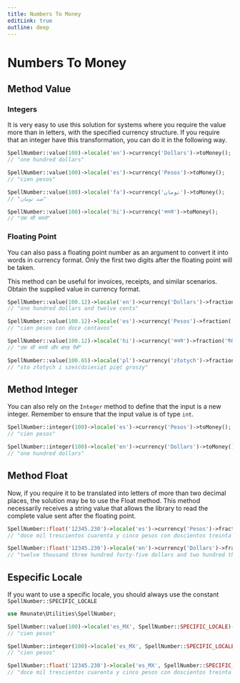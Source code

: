 ```yaml
---
title: Numbers To Money
editLink: true
outline: deep
---
```


# Numbers To Money

## Method Value

### Integers

It is very easy to use this solution for systems where you require the value more than in letters, with the specified currency structure.
If you require that an integer have this transformation, you can do it in the following way.

```php
SpellNumber::value(100)->locale('en')->currency('Dollars')->toMoney();
// "one hundred dollars"

SpellNumber::value(100)->locale('es')->currency('Pesos')->toMoney();
// "cien pesos"

SpellNumber::value(100)->locale('fa')->currency('تومان')->toMoney();
// "صد تومان"

SpellNumber::value(100)->locale('hi')->currency('रूपये')->toMoney();
// "एक सौ रूपये"
```

### Floating Point

You can also pass a floating point number as an argument to convert it into words in currency format. Only the first two digits after the floating point will be taken.

This method can be useful for invoices, receipts, and similar scenarios. Obtain the supplied value in currency format.

```php
SpellNumber::value(100.12)->locale('en')->currency('Dollars')->fraction('Cents')->toMoney();
// "one hundred dollars and twelve cents"

SpellNumber::value(100.12)->locale('es')->currency('Pesos')->fraction('Centavos')->toMoney();
// "cien pesos con doce centavos"

SpellNumber::value(100.12)->locale('hi')->currency('रूपये')->fraction('पैसे')->toMoney();
// "एक सौ रूपये और बारह पैसे"

SpellNumber::value(100.65)->locale('pl')->currency('złotych')->fraction('groszy')->toMoney();
// "sto złotych i sześćdziesiąt pięć groszy"
```

## Method Integer

You can also rely on the `Integer` method to define that the input is a new integer.
Remember to ensure that the input value is of type `int`.

```php
SpellNumber::integer(100)->locale('es')->currency('Pesos')->toMoney();
// "cien pesos"

SpellNumber::integer(100)->locale('en')->currency('Dollars')->toMoney();
// "one hundred dollars"
```

## Method Float

Now, if you require it to be translated into letters of more than two decimal places, the solution may be to use the Float method. This method necessarily receives a string value that allows the library to read the complete value sent after the floating point.

```php
SpellNumber::float('12345.230')->locale('es')->currency('Pesos')->fraction('Centavos')->toMoney();
// "doce mil trescientos cuarenta y cinco pesos con doscientos treinta centavos"

SpellNumber::float('12345.230')->locale('en')->currency('Dollars')->fraction('Cents')->toMoney();
// "twelve thousand three hundred forty-five dollars and two hundred thirty cents"
```

## Especific Locale

If you want to use a specific locale, you should always use the constant `SpellNumber::SPECIFIC_LOCALE`

```php
use Rmunate\Utilities\SpellNumber;

SpellNumber::value(100)->locale('es_MX', SpellNumber::SPECIFIC_LOCALE)->currency('Pesos')->toMoney();
// "cien pesos"

SpellNumber::integer(100)->locale('es_MX', SpellNumber::SPECIFIC_LOCALE)->currency('Pesos')->toMoney();
// "cien pesos"

SpellNumber::float('12345.230')->locale('es_MX', SpellNumber::SPECIFIC_LOCALE)->currency('Pesos')->fraction('Centavos')->toMoney();
// "doce mil trescientos cuarenta y cinco pesos con doscientos treinta centavos"
```